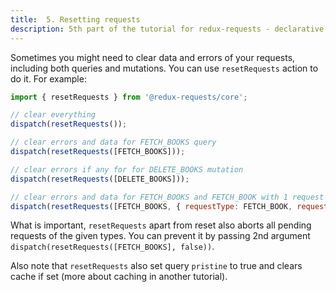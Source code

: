 ```yaml
---
title:  5. Resetting requests
description: 5th part of the tutorial for redux-requests - declarative AJAX requests and automatic network state management for Redux
---
```


Sometimes you might need to clear data and errors of your requests, including both queries and mutations.
You can use `resetRequests` action to do it. For example:

```js
import { resetRequests } from '@redux-requests/core';

// clear everything
dispatch(resetRequests());

// clear errors and data for FETCH_BOOKS query
dispatch(resetRequests([FETCH_BOOKS]));

// clear errors if any for for DELETE_BOOKS mutation
dispatch(resetRequests([DELETE_BOOKS]));

// clear errors and data for FETCH_BOOKS and FETCH_BOOK with 1 request key
dispatch(resetRequests([FETCH_BOOKS, { requestType: FETCH_BOOK, requestKey: '1' }]));
```

What is important, `resetRequests` apart from reset also aborts all pending requests of the given types.
You can prevent it by passing 2nd argument `dispatch(resetRequests([FETCH_BOOKS], false))`.

Also note that `resetRequests` also set query `pristine` to true and clears cache if set
(more about caching in another tutorial).
